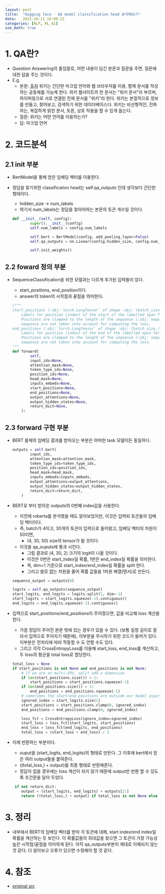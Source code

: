 ```yaml
---
layout: post
title:  "Hugging face - QA model classification head 분석해보기"
date:   2021-10-11 18:00:22
categories: [NLP, ML_AI]
use_math: true
---
```


# 1. QA란?
* Question Answering의 줄임말로, 어떤 내용이 담긴 본문과 질문을 주면, 질문에 대한 답을 주는 것이다.
* E.g.
    * 본문:  [출처](https://ko.wikipedia.org/wiki/%EC%9C%84%ED%82%A4)
    위키는 간단한 마크업 언어와 웹 브라우저를 이용, 함께 문서를 작성하는 공동체를 가능케 한다. 위키 웹사이트의 한 문서는 "위키 문서"라 부르며, 하이퍼링크로 서로 연결된 전체 문서를 "위키"라 한다. 위키는 본질적으로 정보를 만들고, 찾아보고, 검색하기 위한 데이터베이스다. 위키는 비선형적인, 진화하는, 복잡하게 얽힌 문서, 토론, 상호 작용을 할 수 있게 돕는다.
    * 질문: 위키는 어떤 언어를 이용하는가?
    * 답: 마크업 언어

# 2. 코드분석
## 2.1 init 부분
* BertModel을 통해 얻은 임배딩 벡터를 이용한다.
* 정답을 찾기위한 classification head는 self.qa_outputs 인데 생각보다 간단한 형태이다.
    * hidden_size $\rightarrow$ num_labels
    * 여기서 num_labels는 정답을 찾아야하는 본문의 토큰 개수일 것이다.

    ```python
    def __init__(self, config):
            super().__init__(config)
            self.num_labels = config.num_labels

            self.bert = BertModel(config, add_pooling_layer=False)
            self.qa_outputs = nn.Linear(config.hidden_size, config.num_labels)

            self.init_weights()
    ```

## 2.2 foward 정의 부분
* SequenceClassification을 위한 모델과는 다르게 추가된 입력들이 있다.
    * start_positions, end_position이다.
    * answer의 token의 시작점과 끝점을 의미한다.

    ```python
    r"""
    start_positions (:obj:`torch.LongTensor` of shape :obj:`(batch_size,)`, `optional`):
        Labels for position (index) of the start of the labelled span for computing the token classification loss.
        Positions are clamped to the length of the sequence (:obj:`sequence_length`). Position outside of the
        sequence are not taken into account for computing the loss.
    end_positions (:obj:`torch.LongTensor` of shape :obj:`(batch_size,)`, `optional`):
        Labels for position (index) of the end of the labelled span for computing the token classification loss.
        Positions are clamped to the length of the sequence (:obj:`sequence_length`). Position outside of the
        sequence are not taken into account for computing the loss.
    """
    def forward(
            self,
            input_ids=None,
            attention_mask=None,
            token_type_ids=None,
            position_ids=None,
            head_mask=None,
            inputs_embeds=None,
            start_positions=None,
            end_positions=None,
            output_attentions=None,
            output_hidden_states=None,
            return_dict=None,
        ):
    ```

## 2.3 forward 구현 부분
* BERT 몸체의 임베딩 결과를 받아오는 부분은 어떠한 task 모델이든 동일하다.

    ```python
    outputs = self.bert(
            input_ids,
            attention_mask=attention_mask,
            token_type_ids=token_type_ids,
            position_ids=position_ids,
            head_mask=head_mask,
            inputs_embeds=inputs_embeds,
            output_attentions=output_attentions,
            output_hidden_states=output_hidden_states,
            return_dict=return_dict,
        )
    ```
* BERT로 부터 받아온 outputs의 0번째 index값을 사용한다.
    * 이전에 roberta를 분석했을 때도 알아보았지만, 이것은 입력되 토큰들의 임베딩 벡터이다.
    * 즉, batch가 4이고, 30개의 토큰이 입력으로 들어왔고, 임베딩 벡터의 차원이 50이면,
        * (4, 30, 50) size의 tensor가 될 것이다.
    * 이것을 qa_ouputs에 통과 시킨다. 
        * 그럼 결과로 (4, 30, 2) 크기의 logit이 나올 것이다.
        * 이것은 0번은 start_index일 확률, 1번은 end_index일 확률을 의미한다.
        * 즉, dim=1 기준으로 start_index/end_index일 확률을 split 한다.
        * 그리고 쓸모 없는 차원을 줄어 확률 값들을 1차원 배열(텐서)로 만든다.

    ```python
    sequence_output = outputs[0]

    logits = self.qa_outputs(sequence_output)
    start_logits, end_logits = logits.split(1, dim=-1)
    start_logits = start_logits.squeeze(-1).contiguous()
    end_logits = end_logits.squeeze(-1).contiguous()
    ```

* 입력으로 start_positions/end_positions이 주어졌으면, 값을 비교해 loss 계산을 한다.
    * 가끔 정답이 주어진 본문 밖에 있는 경우가 있을 수 있다. (보통 일정 길이로 잘라서 입력으로 주어지기 때문에), 이부분을 무시하기 위한 코드가 들어가 있다. 이부분은 전처리에 따라 작동할 수 도 안할 수도 있다.
    * 그리고 각각 CrossEntropyLoss를 이용해 start_loss, end_loss를 계산하고, 두 loss의 평균을 total loss로 할당한다.

    ```python
    total_loss = None
    if start_positions is not None and end_positions is not None:
        # If we are on multi-GPU, split add a dimension
        if len(start_positions.size()) > 1:
            start_positions = start_positions.squeeze(-1)
        if len(end_positions.size()) > 1:
            end_positions = end_positions.squeeze(-1)
        # sometimes the start/end positions are outside our model inputs, we ignore these terms
        ignored_index = start_logits.size(1)
        start_positions = start_positions.clamp(0, ignored_index)
        end_positions = end_positions.clamp(0, ignored_index)

        loss_fct = CrossEntropyLoss(ignore_index=ignored_index)
        start_loss = loss_fct(start_logits, start_positions)
        end_loss = loss_fct(end_logits, end_positions)
        total_loss = (start_loss + end_loss) / 2
    ```

* 이제 반환하는 부분이다. 
    * ouput을 (start_logits, end_logits)의 형태로 만든다. 그 이후에 bert에서 얻은 여러 output들을 붙여준다.
    * ((total_loss,) + output)를 최종 형태로 반환해준다.
    * 정답이 없을 경우에는 loss 계산이 되지 않기 때문에 output만 반환 할 수 있도록 조건문을 달아 두었다.

    ```python
     if not return_dict:
        output = (start_logits, end_logits) + outputs[2:]
        return ((total_loss,) + output) if total_loss is not None else output
    ```

# 3. 정리
* 내부에서 BERT의 임베딩 벡터를 받아 각 토큰에 대해, start index/end index일 확률을 계산하는 듯 보인다. 이 확률값들의 최대값을 찾으면 그 토큰이 가장 가능성 높은 시작점/끝점을 의미하게 된다. 아직 qa_outputs부분이 제대로 이해되지 않는 것 같다. 더 알아보고 오류가 있으면 수정해야 할 것 같다.

# 4. 참조
* [original src](https://github.com/huggingface/transformers/blob/master/src/transformers/models/bert/modeling_bert.py)